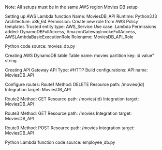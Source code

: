 Note: All setups must be in the same AWS region
Movies DB setup

Setting up AWS Lambda function
Name: MoviesDB_API
Runtime: Python3.13
Architecture: x86_64
Permission: Create new role from AWS Policy templates
Trusted entity type: AWS_Service
Use case: Lambda
Permissions added: DynamoDBFullAccess, AmazonGatewayInvokeFullAccess, AWSLAmbdaBasicExecutionRole
Rolename: MoviesDB_API_Role

Python code source: movies_db.py

Creating AWS DynamoDB table
Table name: movies
partition key: id 
value" string

Creating API Gateway
API Type: #HTTP
Build configurations:
API name: MoviesDB_API


Configure routes:
Route1
Method: DELETE
Resource path: /movies{id}
Integration target: MoviesDB_API

Route2
Method: GET
Resource path: /movies{id}
Integration target: MoviesDB_API

Route3
Method: GET
Resource path: /movies
Integration target: MoviesDB_API

Route3
Method: POST
Resource path: /movies
Integration target: MoviesDB_API


Python Lambda function code source: employee_db.py